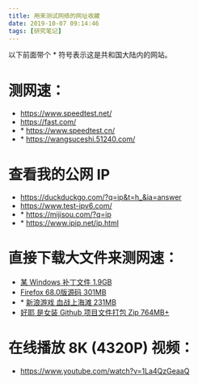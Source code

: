 ```yaml
---
title: 用来测试网络的网址收藏
date: 2019-10-07 09:14:46
tags: [研究笔记]
---
```

以下前面带个 * 符号表示这是共和国大陆内的网站。
# 测网速：
- https://www.speedtest.net/
- https://fast.com/
- \* https://www.speedtest.cn/  
- \* https://wangsuceshi.51240.com/

# 查看我的公网 IP
- https://duckduckgo.com/?q=ip&t=h_&ia=answer
- https://www.test-ipv6.com/
- \* https://mijisou.com/?q=ip
- \* https://www.ipip.net/ip.html

# 直接下载大文件来测网速：
- [某 Windows 补丁文件 1.9GB](https://download.microsoft.com/download/0/A/F/0AFB5316-3062-494A-AB78-7FB0D4461357/7601.17514.101119-1850_Update_Sp_Wave1-GRMSP1.1_DVD.iso)
- [Firefox 68.0版源码 301MB](https://archive.mozilla.org/pub/firefox/releases/68.0/source/firefox-68.0.source.tar.xz)
- \* [新浪游戏 血战上海滩 231MB](https://swf.games.sina.com.cn/downgames/kangrixuezhanshanghaitan.exe)
- [好耶 是女装 Github 项目文件打包 Zip 764MB+](https://codeload.github.com/komeiji-satori/Dress/zip/master)

# 在线播放 8K (4320P) 视频：
- https://www.youtube.com/watch?v=1La4QzGeaaQ

